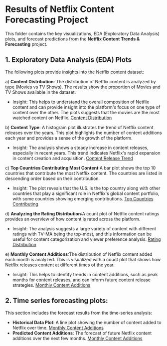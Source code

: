 # Results of Netflix Content Forecasting Project

This folder contains the key visualizations, EDA (Exploratory Data Analysis) plots, and forecast predictions from the **Netflix Content Trends & Forecasting** project.

## 1. **Exploratory Data Analysis (EDA) Plots**

The following plots provide insights into the Netflix content dataset:

a) **Content Distribution**: The distribution of Netflix content is analyzed by type (Movies vs TV Shows). The results show the proportion of Movies and TV Shows available in the dataset. 

- Insight: This helps to understand the overall composition of Netflix content and can provide insight into the platform's focus on one type of content over the other. The plots suggests that the movies are the most watched content on Netflix.
[Content Distribution](Distribution_of_Movies_and_Tv_shows.png) 

b) **Content Type**: A histogram plot illustrates the trend of Netflix content releases over the years. This plot highlights the number of content additions each year and provides a sense of the growth of the platform.

- Insight: The analysis shows a steady increase in content releases, especially in recent years. This trend indicates Netflix's rapid expansion in content creation and acquisition.
[Content Release Trend](No._of_Netflix_content_release_over_the_years.png)

c) **Top Countries Contributing Most Content**:A bar plot shows the top 10 countries that contribute the most Netflix content. The countries are listed in descending order based on their contribution.

- Insight: The plot reveals that the U.S. is the top country along with other countries that play a significant role in Netflix's global content portfolio, with some countries showing emerging contributions.
[Top Countries Contributing](Top_10_countries_with_most_Netflix_contents.png)

d) **Analyzing the Rating Distribution**:A count plot of Netflix content ratings provides an overview of how content is rated across the platform.

- Insight: The analysis suggests a large variety of content with different ratings with TV-MA being the top-most, and this information can be useful for content categorization and viewer preference analysis.
[Rating Distribution](Distibution_of_ratings.png)

e) **Monthly Content Additions**:The distribution of Netflix content added each month is analyzed. This is visualized with a count plot that shows how Netflix releases content at different times of the year.

- Insight: This helps to identify trends in content additions, such as peak months for content releases, and can inform future content release strategies.
[Monthly Content Additions](path_to_image.png)

## 2. **Time series forecasting plots**: 
This section includes the forecast results from the time-series analysis:

- **Historical Data Plot**: A line plot showing the number of content added to Netflix over time.
[Monthly Content Additions](path_to_image.png)
- **Predicted Content Additions**: The forecast of future Netflix content additions over the next few months.
[Monthly Content Additions](path_to_image.png)
